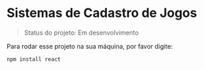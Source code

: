 # Sistemas de Cadastro de Jogos

> Status do projeto: Em desenvolvimento

Para rodar esse projeto na sua máquina, por favor digite:

```
npm install react
```
